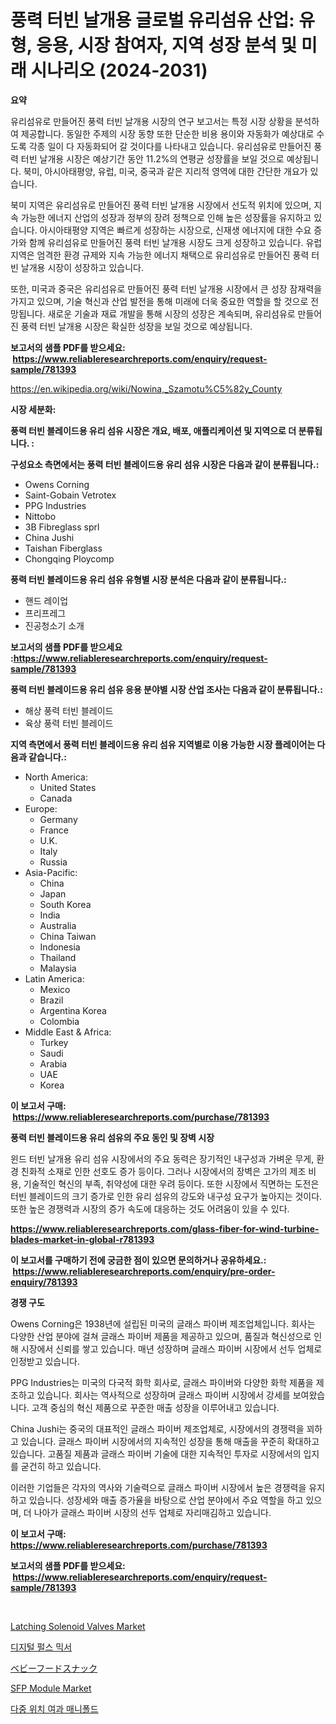 <p><h1>풍력 터빈 날개용 글로벌 유리섬유 산업: 유형, 응용, 시장 참여자, 지역 성장 분석 및 미래 시나리오 (2024-2031)</h1></p><p><strong>요약</strong></p>
<p><p>유리섬유로 만들어진 풍력 터빈 날개용 시장의 연구 보고서는 특정 시장 상황을 분석하여 제공합니다. 동일한 주제의 시장 동향 또한 단순한 비용 용이와 자동화가 예상대로 수 도록 각종 일이 다 자동화되어 갈 것이다를 나타내고 있습니다. 유리섬유로 만들어진 풍력 터빈 날개용 시장은 예상기간 동안 11.2%의 연평균 성장률을 보일 것으로 예상됩니다. 북미, 아시아태평양, 유럽, 미국, 중국과 같은 지리적 영역에 대한 간단한 개요가 있습니다. </p><p>북미 지역은 유리섬유로 만들어진 풍력 터빈 날개용 시장에서 선도적 위치에 있으며, 지속 가능한 에너지 산업의 성장과 정부의 장려 정책으로 인해 높은 성장률을 유지하고 있습니다. 아시아태평양 지역은 빠르게 성장하는 시장으로, 신재생 에너지에 대한 수요 증가와 함께 유리섬유로 만들어진 풍력 터빈 날개용 시장도 크게 성장하고 있습니다. 유럽 지역은 엄격한 환경 규제와 지속 가능한 에너지 채택으로 유리섬유로 만들어진 풍력 터빈 날개용 시장이 성장하고 있습니다.</p><p>또한, 미국과 중국은 유리섬유로 만들어진 풍력 터빈 날개용 시장에서 큰 성장 잠재력을 가지고 있으며, 기술 혁신과 산업 발전을 통해 미래에 더욱 중요한 역할을 할 것으로 전망됩니다. 새로운 기술과 재료 개발을 통해 시장의 성장은 계속되며, 유리섬유로 만들어진 풍력 터빈 날개용 시장은 확실한 성장을 보일 것으로 예상됩니다.</p></p>
<p><strong>보고서의 샘플 PDF를 받으세요: &nbsp;<a href="https://www.reliableresearchreports.com/enquiry/request-sample/781393">https://www.reliableresearchreports.com/enquiry/request-sample/781393</a></strong></p>
<p><a href="https://en.wikipedia.org/wiki/Nowina,_Szamotu%C5%82y_County">https://en.wikipedia.org/wiki/Nowina,_Szamotu%C5%82y_County</a></p>
<p><strong>시장 세분화:</strong></p>
<p><strong> 풍력 터빈 블레이드용 유리 섬유 시장은 개요, 배포, 애플리케이션 및 지역으로 더 분류됩니다. :</strong></p>
<p><strong>구성요소 측면에서는 풍력 터빈 블레이드용 유리 섬유 시장은 다음과 같이 분류됩니다.:</strong></p>
<p><ul><li>Owens Corning</li><li>Saint-Gobain Vetrotex</li><li>PPG Industries</li><li>Nittobo</li><li>3B Fibreglass sprl</li><li>China Jushi</li><li>Taishan Fiberglass</li><li>Chongqing Ploycomp</li></ul></p>
<p><strong> 풍력 터빈 블레이드용 유리 섬유 유형별 시장 분석은 다음과 같이 분류됩니다.:</strong></p>
<p><ul><li>핸드 레이업</li><li>프리프레그</li><li>진공청소기 소개</li></ul></p>
<p><strong>보고서의 샘플 PDF를 받으세요 :<a href="https://www.reliableresearchreports.com/enquiry/request-sample/781393">https://www.reliableresearchreports.com/enquiry/request-sample/781393</a></strong></p>
<p><strong> 풍력 터빈 블레이드용 유리 섬유 응용 분야별 시장 산업 조사는 다음과 같이 분류됩니다.:</strong></p>
<p><ul><li>해상 풍력 터빈 블레이드</li><li>육상 풍력 터빈 블레이드</li></ul></p>
<p><strong>지역 측면에서 풍력 터빈 블레이드용 유리 섬유 지역별로 이용 가능한 시장 플레이어는 다음과 같습니다.:</strong></p>
<p><ul>
    <li>
        North America:
        <ul>
            <li>United States</li>
            <li>Canada</li>
        </ul>
    </li>
    <li>
        Europe:
        <ul>
            <li>Germany</li>
            <li>France</li>
            <li>U.K.</li>
            <li>Italy</li>
            <li>Russia</li>
        </ul>
    </li>
    <li>
        Asia-Pacific:
        <ul>
            <li>China</li>
            <li>Japan</li>
            <li>South Korea</li>
            <li>India</li>
            <li>Australia</li>
            <li>China Taiwan</li>
            <li>Indonesia</li>
            <li>Thailand</li>
            <li>Malaysia</li>
        </ul>
    </li>
    <li>
        Latin America:
        <ul>
            <li>Mexico</li>
            <li>Brazil</li>
            <li>Argentina Korea</li>
            <li>Colombia</li>
        </ul>
    </li>
    <li>
        Middle East & Africa:
        <ul>
            <li>Turkey</li>
            <li>Saudi</li>
            <li>Arabia</li>
            <li>UAE</li>
            <li>Korea</li>
        </ul>
    </li>
    </ul></p>
<p><strong>이 보고서 구매: &nbsp;<a href="https://www.reliableresearchreports.com/purchase/781393">https://www.reliableresearchreports.com/purchase/781393</a></strong></p>
<p><strong>풍력 터빈 블레이드용 유리 섬유의 주요 동인 및 장벽 시장</strong></p>
<p><p>윈드 터빈 날개용 유리 섬유 시장에서의 주요 동력은 장기적인 내구성과 가벼운 무게, 환경 친화적 소재로 인한 선호도 증가 등이다. 그러나 시장에서의 장벽은 고가의 제조 비용, 기술적인 혁신의 부족, 취약성에 대한 우려 등이다. 또한 시장에서 직면하는 도전은 터빈 블레이드의 크기 증가로 인한 유리 섬유의 강도와 내구성 요구가 높아지는 것이다. 또한 높은 경쟁력과 시장의 증가 속도에 대응하는 것도 어려움이 있을 수 있다.</p></p>
<p><strong><a href="https://www.reliableresearchreports.com/glass-fiber-for-wind-turbine-blades-market-in-global-r781393">https://www.reliableresearchreports.com/glass-fiber-for-wind-turbine-blades-market-in-global-r781393</a></strong></p>
<p><strong>이 보고서를 구매하기 전에 궁금한 점이 있으면 문의하거나 공유하세요.: &nbsp;<a href="https://www.reliableresearchreports.com/enquiry/pre-order-enquiry/781393">https://www.reliableresearchreports.com/enquiry/pre-order-enquiry/781393</a></strong></p>
<p><strong>경쟁 구도</strong></p>
<p><p>Owens Corning은 1938년에 설립된 미국의 글래스 파이버 제조업체입니다. 회사는 다양한 산업 분야에 걸쳐 글래스 파이버 제품을 제공하고 있으며, 품질과 혁신성으로 인해 시장에서 신뢰를 쌓고 있습니다. 매년 성장하며 글래스 파이버 시장에서 선두 업체로 인정받고 있습니다.</p><p>PPG Industries는 미국의 다국적 화학 회사로, 글래스 파이버와 다양한 화학 제품을 제조하고 있습니다. 회사는 역사적으로 성장하며 글래스 파이버 시장에서 강세를 보여왔습니다. 고객 중심의 혁신 제품으로 꾸준한 매출 성장을 이루어내고 있습니다.</p><p>China Jushi는 중국의 대표적인 글래스 파이버 제조업체로, 시장에서의 경쟁력을 꾀하고 있습니다. 글래스 파이버 시장에서의 지속적인 성장을 통해 매출을 꾸준히 확대하고 있습니다. 고품질 제품과 글래스 파이버 기술에 대한 지속적인 투자로 시장에서의 입지를 굳건히 하고 있습니다.</p><p>이러한 기업들은 각자의 역사와 기술력으로 글래스 파이버 시장에서 높은 경쟁력을 유지하고 있습니다. 성장세와 매출 증가율을 바탕으로 산업 분야에서 주요 역할을 하고 있으며, 더 나아가 글래스 파이버 시장의 선두 업체로 자리매김하고 있습니다.</p></p>
<p><strong>이 보고서 구매: &nbsp; <a href="https://www.reliableresearchreports.com/purchase/781393">https://www.reliableresearchreports.com/purchase/781393</a></strong></p>
<p><strong>보고서의 샘플 PDF를 받으세요: &nbsp;<a href="https://www.reliableresearchreports.com/enquiry/request-sample/781393">https://www.reliableresearchreports.com/enquiry/request-sample/781393</a></strong><strong></strong></p>
<p>&nbsp;</p>
<p><p><a href="https://github.com/cecuraprangm/Market-Research-Report-List-3/blob/main/latching-solenoid-valves-market.md">Latching Solenoid Valves Market</a></p><p><a href="https://github.com/JackieFauhey9089475/Market-Research-Report-List-2/blob/main/1473080159194.md">디지털 펄스 믹서</a></p><p><a href="https://github.com/Fatimaklein1/Market-Research-Report-List-1/blob/main/7261077149477.md">ベビーフードスナック</a></p><p><a href="https://github.com/fiixsa/Market-Research-Report-List-3/blob/main/sfp-module-market.md">SFP Module Market</a></p><p><a href="https://github.com/Howaoole34545/Market-Research-Report-List-2/blob/main/3234924159193.md">다중 위치 여과 매니폴드</a></p></p>